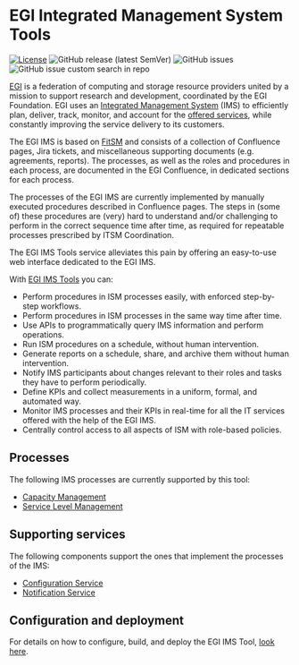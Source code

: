 
# EGI Integrated Management System Tools

[![License](https://img.shields.io/badge/License-Apache_2.0-blue.svg)](https://opensource.org/licenses/Apache-2.0)
![GitHub release (latest SemVer)](https://img.shields.io/github/v/release/EGI-Federation/egi-ims-tool?color=darkcyan&label=Release&include_prereleases)
![GitHub issues](https://img.shields.io/github/issues/EGI-Federation/egi-ims-tool?label=Issues)
![GitHub issue custom search in repo](https://img.shields.io/github/issues-search/EGI-Federation/egi-ims-tool?label=Bugs&color=red&query=is%3Aopen%20label%3Abug)

[EGI](https://www.egi.eu/egi-federation/) is a federation of computing and storage resource providers united by a
mission to support research and development, coordinated by the EGI Foundation. EGI uses an
[Integrated Management System](https://confluence.egi.eu/display/IMS/Integrated+Management+System+%28IMS%29+Home) (IMS)
to efficiently plan, deliver, track, monitor, and account for the [offered services](https://www.egi.eu/services), while
constantly improving the service delivery to its customers.

The EGI IMS is based on [FitSM](https://www.fitsm.eu) and consists of a collection of Confluence pages,
Jira tickets, and miscellaneous supporting documents (e.g. agreements, reports). The processes, as well as the roles
and procedures in each process, are documented in the EGI Confluence, in dedicated sections for each process.

The processes of the EGI IMS are currently implemented by manually executed procedures described in Confluence pages.
The steps in (some of) these procedures are (very) hard to understand and/or challenging to perform in the correct
sequence time after time, as required for repeatable processes prescribed by ITSM Coordination.

The EGI IMS Tools service alleviates this pain by offering an easy-to-use web interface dedicated to the EGI IMS.

With [EGI IMS Tools](https://ims.egi.eu) you can: 

- Perform procedures in ISM processes easily, with enforced step-by-step workflows.
- Perform procedures in ISM processes in the same way time after time.
- Use APIs to programmatically query IMS information and perform operations.
- Run ISM procedures on a schedule, without human intervention.
- Generate reports on a schedule, share, and archive them without human intervention.
- Notify IMS participants about changes relevant to their roles and tasks they have to perform periodically.
- Define KPIs and collect measurements in a uniform, formal, and automated way.
- Monitor IMS processes and their KPIs in real-time for all the IT services offered with the help of the EGI IMS.
- Centrally control access to all aspects of ISM with role-based policies.

## Processes

The following IMS processes are currently supported by this tool:

- [Capacity Management](https://github.com/EGI-Federation/egi-capacity-management)
- [Service Level Management](https://github.com/EGI-Federation/egi-service-level-management)

## Supporting services

The following components support the ones that implement the processes of the IMS:

- [Configuration Service](https://github.com/EGI-Federation/egi-ims-config)
- [Notification Service](https://github.com/EGI-Federation/egi-ims-messaging)

## Configuration and deployment

For details on how to configure, build, and deploy the EGI IMS Tool, [look here](deploy/DEPLOYING.md).
